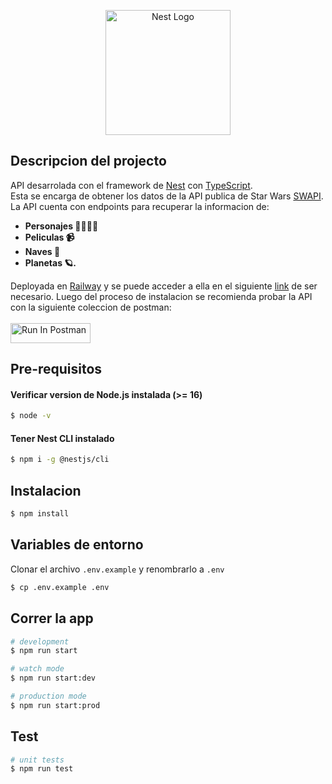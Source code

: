 <p align="center">
  <a href="http://nestjs.com/" target="blank"><img src="https://nestjs.com/img/logo-small.svg" width="200" alt="Nest Logo" /></a>
</p>

[circleci-image]: https://img.shields.io/circleci/build/github/nestjs/nest/master?token=abc123def456
[circleci-url]: https://circleci.com/gh/nestjs/nest

## Descripcion del projecto

API desarrolada con el framework de [Nest](https://nestjs.com/) con [TypeScript](https://www.typescriptlang.org/).<br/>
Esta se encarga de obtener los datos de la API publica de Star Wars [SWAPI](https://swapi.dev/). La API cuenta con endpoints para recuperar la informacion de:
- **Personajes 👨‍👩‍👧‍👧**
- **Peliculas 📹**
- **Naves 🚀**
- **Planetas 🪐.**


Deployada en [Railway](https://railway.app/) y se puede acceder a ella en el siguiente [link](https://conexa-api-production.up.railway.app/api/v1) de ser necesario. Luego del proceso de instalacion se recomienda probar la API con la siguiente coleccion de postman: <br/><br/> 
[<img src="https://run.pstmn.io/button.svg" alt="Run In Postman" style="width: 128px; height: 32px;">](https://god.gw.postman.com/run-collection/19593363-69dfb404-9c47-41bc-9017-2d5fcb2df620?action=collection%2Ffork&source=rip_markdown&collection-url=entityId%3D19593363-69dfb404-9c47-41bc-9017-2d5fcb2df620%26entityType%3Dcollection%26workspaceId%3Dcc9a4f89-fca5-4ed5-b51d-44581036ffc6)


## Pre-requisitos


#### Verificar version de Node.js instalada (>= 16)


```bash
$ node -v 
```

#### Tener Nest CLI instalado

```bash
$ npm i -g @nestjs/cli
```


## Instalacion

```bash
$ npm install
```

## Variables de entorno
Clonar el archivo ```.env.example``` y renombrarlo a ```.env```

```bash
$ cp .env.example .env
```

## Correr la app

```bash
# development
$ npm run start

# watch mode
$ npm run start:dev

# production mode
$ npm run start:prod
```

## Test

```bash
# unit tests
$ npm run test
```

